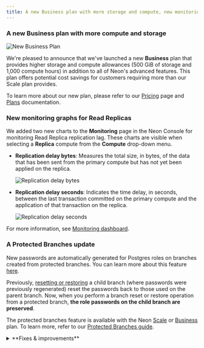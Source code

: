 ```yaml
---
title: A new Business plan with more storage and compute, new monitoring charts for Read Replicas, and a Protected Branches update
---
```


### A new Business plan with more compute and storage

![New Business Plan](/docs/relnotes/new_business_plan.png)

We're pleased to announce that we've launched a new **Business** plan that provides higher storage and compute allowances (500 GiB of storage and 1,000 compute hours) in addition to all of Neon's advanced features. This plan offers potential cost savings for customers requiring more than our Scale plan provides.

To learn more about our new plan, please refer to our [Pricing](/pricing) page and [Plans](/docs/introduction/plans) documentation.

### New monitoring graphs for Read Replicas

We added two new charts to the **Monitoring** page in the Neon Console for monitoring Read Replica replication lag. These charts are visible when selecting a **Replica** compute from the **Compute** drop-down menu.

- **Replication delay bytes**: Measures the total size, in bytes, of the data that has been sent from the primary compute but has not yet been applied on the replica.

  ![Replication delay bytes](/docs/introduction/rep_delay_bytes.png)

- **Replication delay seconds**: Indicates the time delay, in seconds, between the last transaction committed on the primary compute and the application of that transaction on the replica.

  ![Replication delay seconds](/docs/introduction/rep_delay_seconds.png)

For more information, see [Monitoring dashboard](/docs/introduction/monitoring-page).

### A Protected Branches update

New passwords are automatically generated for Postgres roles on branches created from protected branches. You can learn more about this feature [here](/docs/guides/protected-branches#new-passwords-generated-for-postgres-roles-on-child-branches).

Previously, [resetting or restoring](/docs/introduction/point-in-time-restore) a child branch (where passwords were previously regenerated) reset the passwords back to those used on the parent branch. Now, when you perform a branch reset or restore operation from a protected branch, **the role passwords on the child branch are preserved**.

The protected branches feature is available with the Neon [Scale](/docs/introduction/plans#scale) or [Business](/docs/introduction/plans#business) plan. To learn more, refer to our [Protected Branches guide](/docs/guides/protected-branches).

<details>
<summary>**Fixes & improvements**</summary>

- The **Branches** page now includes a **Created by** column that displays the name and avatar of the user who created the branch, if available. Additionally, a **Web** identifier tag is displayed if the branch was created via the Neon Console.
- Fixed an issue on the **Billing** page where an incorrect branch limit was displayed for a project shared by a paid Neon account.
- Fixed an issue that prevented restoring a protected branch.
- Fixed an issue with the [Neon Vercel Integration](/docs/guides/vercel#add-the-neon-vercel-integration) that caused a `Something went wrong` error when creating a new Neon project during integration installation.
- Fixed an issue with the database selector in the [Neon SQL Editor](/docs/get-started-with-neon/query-with-neon-sql-editor). Selecting a different database did not change the database.

</details>
